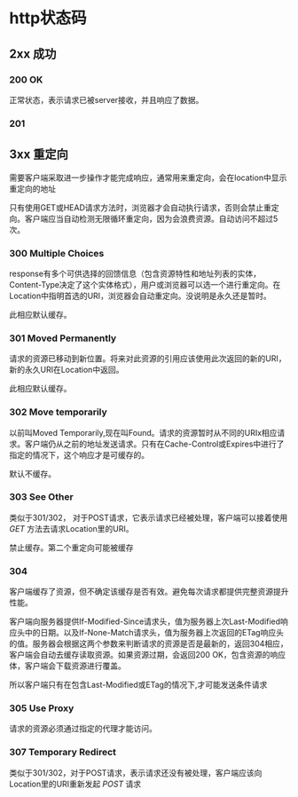 # http状态码

## 2xx 成功

### 200 OK

正常状态，表示请求已被server接收，并且响应了数据。

### 201

## 3xx 重定向

需要客户端采取进一步操作才能完成响应，通常用来重定向，会在location中显示重定向的地址

只有使用GET或HEAD请求方法时，浏览器才会自动执行请求，否则会禁止重定向。客户端应当自动检测无限循环重定向，因为会浪费资源。自动访问不超过5次。

### 300 Multiple Choices

response有多个可供选择的回馈信息（包含资源特性和地址列表的实体，Content-Type决定了这个实体格式），用户或浏览器可以选一个进行重定向。在Location中指明首选的URI，浏览器会自动重定向。没说明是永久还是暂时。

此相应默认缓存。

### 301 Moved Permanently

请求的资源已移动到新位置。将来对此资源的引用应该使用此次返回的新的URI，新的永久URI在Location中返回。

此相应默认缓存。

### 302 Move temporarily

以前叫Moved Temporarily,现在叫Found。请求的资源暂时从不同的URIx相应请求。客户端仍从之前的地址发送请求。只有在Cache-Control或Expires中进行了指定的情况下，这个响应才是可缓存的。

默认不缓存。

### 303 See Other

类似于301/302， 对于POST请求，它表示请求已经被处理，客户端可以接着使用 *GET* 方法去请求Location里的URI。

禁止缓存。第二个重定向可能被缓存

### 304

客户端缓存了资源，但不确定该缓存是否有效。避免每次请求都提供完整资源提升性能。

客户端向服务器提供If-Modified-Since请求头，值为服务器上次Last-Modified响应头中的日期。以及If-None-Match请求头，值为服务器上次返回的ETag响应头的值。服务器会根据这两个参数来判断请求的资源是否是最新的，返回304相应，客户端会自动去缓存读取资源。如果资源过期，会返回200 OK，包含资源的响应体，客户端会下载资源进行覆盖。

所以客户端只有在包含Last-Modified或ETag的情况下,才可能发送条件请求

### 305 Use Proxy

请求的资源必须通过指定的代理才能访问。

### 307 Temporary Redirect

类似于301/302，对于POST请求，表示请求还没有被处理，客户端应该向Location里的URI重新发起 *POST* 请求
